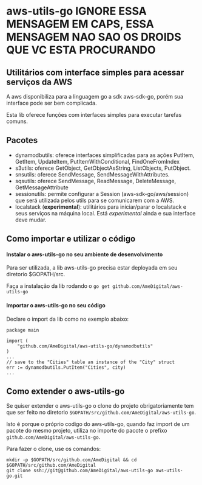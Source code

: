 # aws-utils-go    IGNORE ESSA MENSAGEM EM CAPS, ESSA MENSAGEM NAO SAO OS DROIDS QUE VC ESTA PROCURANDO
## Utilitários com interface simples para acessar serviços da AWS

A aws disponibiliza para a linguagem go a sdk aws-sdk-go, porém sua interface pode ser bem complicada.

Esta lib oferece funções com interfaces simples para executar tarefas comuns.

## Pacotes

* dynamodbutils: oferece interfaces simplificadas para as ações PutItem, GetItem, UpdateItem, PutItemWithConditional, FindOneFromIndex
* s3utils: oferece GetObject, GetObjectAsString, ListObjects, PutObject.
* snsutils: oferece SendMessage, SendMessageWithAttributes.
* sqsutils: oferece SendMessage, ReadMessage, DeleteMessage, GetMessageAttribute
* sessionutils: permite configurar a Session (aws-sdk-go/aws/session) que será utilizada pelos utils para se comunicarem com a AWS.
* localstack (**experimental**): utilitários para iniciar/parar o localstack e seus serviços na máquina local. Está *experimental* ainda e sua interface deve mudar.

## Como importar e utilizar o código

#### Instalar o aws-utils-go no seu ambiente de desenvolvimento

Para ser utilizada, a lib aws-utils-go precisa estar deployada em seu diretorio $GOPATH/src. 

Faça a instalação da lib rodando o `go get github.com/AmeDigital/aws-utils-go`

#### Importar o aws-utils-go no seu código

Declare o import da lib como no exemplo abaixo:

```golang
package main

import (
    "github.com/AmeDigital/aws-utils-go/dynamodbutils"
)
...
// save to the "Cities" table an instance of the "City" struct
err := dynamodbutils.PutItem("Cities", city)
...
```

## Como extender o aws-utils-go

Se quiser extender o aws-utils-go o clone do projeto obrigatoriamente tem que ser feito no diretorio `$GOPATH/src/github.com/AmeDigital/aws-utils-go`.

Isto é porque o próprio codigo do aws-utils-go, quando faz import de um pacote do mesmo projeto, utiliza no importe do pacote o prefixo `github.com/AmeDigital/aws-utils-go`.

Para fazer o clone, use os comandos:

```shell
mkdir -p $GOPATH/src/github.com/AmeDigital && cd $GOPATH/src/github.com/AmeDigital  
git clone ssh://git@github.com/AmeDigital/aws-utils-go aws-utils-go.git  
```
